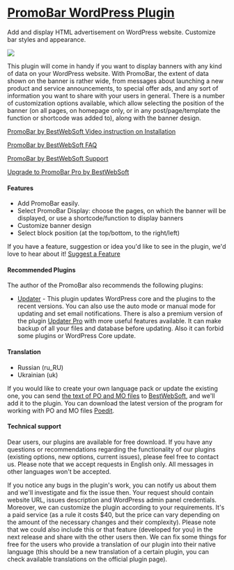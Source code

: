 <a href="http://bestwebsoft.com/products/promobar/" target=_blank>PromoBar WordPress Plugin</a>
========================

Add and display HTML advertisement on WordPress website. Customize bar styles and appearance.

<img src="http://bestwebsoft.com/wp-content/uploads/2015/02/promo-bar-banner-website1.jpg" />

<p>This plugin will come in handy if you want to display banners with any kind of data on your WordPress website. With PromoBar, the extent of data shown on the banner is rather wide, from messages about launching a new product and service announcements, to special offer ads, and any sort of information you want to share with your users in general. There is a number of customization options available, which allow selecting the position of the banner (on all pages, on homepage only, or in any post/page/template the function or shortcode was added to), along with the banner design.</p>


<div class='video'></div>


<p><a href="https://www.youtube.com/watch?v=v8aAOGssPSY">PromoBar by BestWebSoft Video instruction on Installation</a></p>

<p><a href="http://wordpress.org/plugins/promobar/faq/">PromoBar by BestWebSoft FAQ</a></p>

<p><a href="http://support.bestwebsoft.com">PromoBar by BestWebSoft Support</a></p>

<p><a href="http://bestwebsoft.com/products/promobar/?k=f740086aaebf70b0326ba86bef1ee5f3" title="PromoBar Pro">Upgrade to PromoBar Pro by BestWebSoft</a></p>

<h4>Features</h4>

<ul>
<li>Add PromoBar easily.</li>
<li>Select PromoBar Display: choose the pages, on which the banner will be displayed, or use a shortcode/function to display banners</li>
<li>Customize banner design</li>
<li>Select block position (at the top/bottom, to the right/left)</li>
</ul>

<p>If you have a feature, suggestion or idea you'd like to see in the plugin, we'd love to hear about it! <a href="http://support.bestwebsoft.com/hc/en-us/requests/new">Suggest a Feature</a></p>

<h4>Recommended Plugins</h4>

<p>The author of the PromoBar also recommends the following plugins:</p>

<ul>
<li><a href="http://wordpress.org/plugins/updater/">Updater</a> - This plugin updates WordPress core and the plugins to the recent versions. You can also use the auto mode or manual mode for updating and set email notifications.
There is also a premium version of the plugin <a href="http://bestwebsoft.com/products/updater/?k=717d3e9fd8f2cf38cb9fdf5f22f1e894">Updater Pro</a> with more useful features available. It can make backup of all your files and database before updating. Also it can forbid some plugins or WordPress Core update.</li>
</ul>

<h4>Translation</h4>

<ul>
<li>Russian (ru_RU)</li>
<li>Ukrainian (uk)</li>
</ul>

<p>If you would like to create your own language pack or update the existing one, you can send <a href="http://codex.wordpress.org/Translating_WordPress">the text of PO and MO files</a> to <a href="http://support.bestwebsoft.com/hc/en-us/requests/new">BestWebSoft</a>, and we'll add it to the plugin. You can download the latest version of the program for working with PO and MO files  <a href="http://www.poedit.net/download.php">Poedit</a>.</p>

<h4>Technical support</h4>

<p>Dear users, our plugins are available for free download. If you have any questions or recommendations regarding the functionality of our plugins (existing options, new options, current issues), please feel free to contact us. Please note that we accept requests in English only. All messages in other languages won't be accepted.</p>

<p>If you notice any bugs in the plugin's work, you can notify us about them and we'll investigate and fix the issue then. Your request should contain website URL, issues description and WordPress admin panel credentials.
Moreover, we can customize the plugin according to your requirements. It's a paid service (as a rule it costs $40, but the price can vary depending on the amount of the necessary changes and their complexity). Please note that we could also include this or that feature (developed for you) in the next release and share with the other users then.
We can fix some things for free for the users who provide a translation of our plugin into their native language (this should be a new translation of a certain plugin, you can check available translations on the official plugin page).</p>